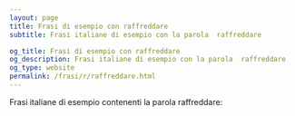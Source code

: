 ```yaml
---
layout: page
title: Frasi di esempio con raffreddare 
subtitle: Frasi italiane di esempio con la parola  raffreddare

og_title: Frasi di esempio con raffreddare 
og_description: Frasi italiane di esempio con la parola  raffreddare
og_type: website
permalink: /frasi/r/raffreddare.html
---
```


Frasi italiane di esempio contenenti la parola raffreddare:


